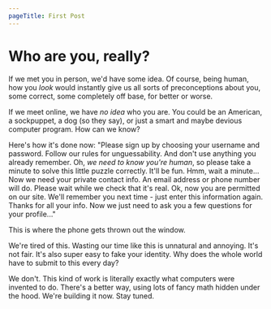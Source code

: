 ```yaml
---
pageTitle: First Post
---
```


# Who are you, really?
 If we met you in person, we'd have some idea. Of course, being human, how you *look* would instantly give us all sorts of preconceptions about you, some correct, some completely off base, for better or worse.

 If we meet online, we have *no idea* who you are. You could be an American, a sockpuppet, a dog (so they say), or just a smart and maybe devious computer program. How can we know?

 Here's how it's done now: "Please sign up by choosing your username and password. Follow our rules for unguessability. And don't use anything you already remember. Oh, *we need to know you're human*, so please take a minute to solve this little puzzle correctly. It'll be fun. Hmm, wait a minute... Now we need your private contact info. An email address or phone number will do. Please wait while we check that it's real. Ok, now you are permitted on our site. We'll remember you next time - just enter this information again. Thanks for all your info. Now we just need to ask you a few questions for your profile..."

 This is where the phone gets thrown out the window.

 We're tired of this. Wasting our time like this is unnatural and annoying. It's not fair. It's also super easy to fake your identity. Why does the whole world have to submit to this every day?

 We don't. This kind of work is literally exactly what computers were invented to do. There's a better way, using lots of fancy math hidden under the hood. We're building it now. Stay tuned.